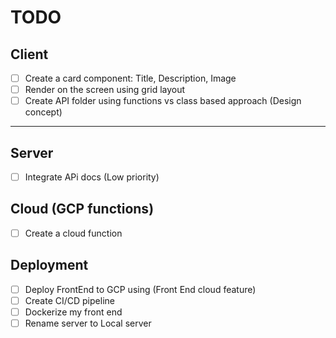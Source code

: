 # TODO

## Client

- [ ] Create a card component: Title, Description, Image
- [ ] Render on the screen using grid layout
- [ ] Create API folder using functions vs class based approach (Design concept)

---

## Server

- [ ] Integrate APi docs (Low priority)

## Cloud (GCP functions)

- [ ] Create a cloud function
  
## Deployment

- [ ] Deploy FrontEnd to GCP using (Front End cloud feature)
- [ ] Create  CI/CD pipeline
- [ ] Dockerize my front end
- [ ] Rename server to Local server
